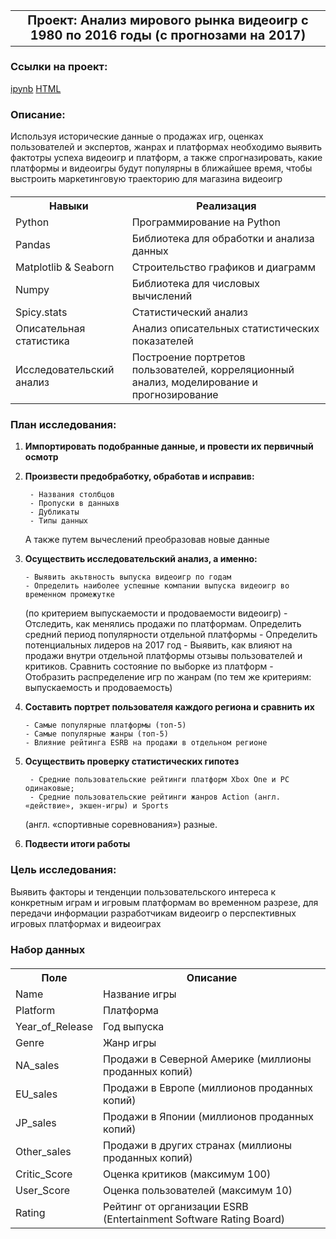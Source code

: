 <table>
  <tr>
    <td style="font-size:20px; font-weight:bold; text-align:center;">Проект: Анализ мирового рынка видеоигр с 1980 по 2016 годы (с прогнозами на 2017)</td>
  </tr>
</table>

   ### Ссылки на проект:
   [ipynb](http://localhost:8888/notebooks/games.ipynb#) [HTML](https://disk.yandex.ru/d/7czl6buxz0FcAw)

### Описание: 
Используя исторические данные о продажах игр, оценках пользователей и экспертов, жанрах и платформах необходимо выявить фактотры успеха видеоигр и платформ, а также спрогназировать, какие платформы и видеоигры будут популярны в ближайшее время, чтобы выстроить маркетинговую траекторию для магазина видеоигр

<table style="margin-top:20px;">
  <tr>
    <th>Навыки</th>
    <th>Реализация</th>
  </tr>
  <tr>
    <td>Python</td>
    <td>Программирование на Python</td>
  </tr>
  <tr>
    <td>Pandas</td>
    <td>Библиотека для обработки и анализа данных</td>
  </tr>
  <tr>
    <td>Matplotlib & Seaborn</td>
    <td>Строительство графиков и диаграмм</td>
  </tr>
  <tr>
    <td>Numpy</td>
    <td>Библиотека для числовых вычислений</td>
  </tr>
  <tr>
    <td>Spicy.stats</td>
    <td>Статистический анализ</td>
  </tr>
  <tr>
    <td>Описательная статистика</td>
    <td>Анализ описательных статистических показателей</td>
  </tr>
  <tr>
    <td>Исследовательский анализ</td>
    <td>Построение портретов пользователей, корреляционный анализ, моделирование и прогнозирование</td>
  </tr>
</table>


### План исследования: 

1) <strong> Импортировать подобранные данные, и  провести их первичный осмотр </strong>

2) <strong> Произвести предобработку, обработав и исправив: </strong>
    
        - Названия столбцов
        - Пропуски в данныхв
        - Дубликаты 
        - Типы данных
   А также путем вычеслений преобразовав новые данные 
        
3) <strong> Осуществить исследовательский анализ, а именно: </strong>

       - Выявить акьтвность выпуска видеоигр по годам
       - Определить наиболее успешные компании выпуска видеоигр во временном промежутке
   (по критерием выпускаемости и продоваемости видеоигр)
       - Отследить, как менялись продажи по платформам. Определить средний период популярности отдельной платформы
       - Определить потенциальных лидеров на 2017 год 
       - Выявить, как влияют на продажи внутри отдельной платформы отзывы пользователей и критиков.
   Сравнить состояние по выборке из платформ 
       - Отобразить распределение игр по жанрам (по тем же критериям: выпускаемость и продоваемость)
       
4) <strong> Составить портрет пользователя каждого региона и сравнить их </strong>
 
       - Самые популярные платформы (топ-5)
       - Самые популярные жанры (топ-5)
       - Влияние рейтинга ESRB на продажи в отдельном регионе

5) <strong> Осуществить проверку статистических гипотез </strong>

        - Средние пользовательские рейтинги платформ Xbox One и PC одинаковые;
        - Средние пользовательские рейтинги жанров Action (англ. «действие», экшен-игры) и Sports
   (англ. «спортивные соревнования») разные.

7) <strong> Подвести итоги работы </strong>
       
### Цель исследования: 
Выявить факторы и тенденции пользовательского интереса к конкретным играм и игровым платформам во временном разрезе, для передачи информации разработчикам видеоигр о перспективных игровых платформах и видеоиграх

### Набор данных
<table style="margin-top:20px;">
  <tr>
    <th>Поле</th>
    <th>Описание</th>
  </tr>
  <tr>
    <td>Name</td>
    <td>Название игры</td>
  </tr>
  <tr>
    <td>Platform</td>
    <td>Платформа</td>
  </tr>
  <tr>
    <td>Year_of_Release</td>
    <td>Год выпуска</td>
  </tr>
  <tr>
    <td>Genre</td>
    <td>Жанр игры</td>
  </tr>
  <tr>
    <td>NA_sales</td>
    <td>Продажи в Северной Америке (миллионы проданных копий)</td>
  </tr>
  <tr>
    <td>EU_sales</td>
    <td>Продажи в Европе (миллионов проданных копий)</td>
  </tr>
  <tr>
    <td>JP_sales</td>
    <td>Продажи в Японии (миллионов проданных копий)</td>
  </tr>
  <tr>
    <td>Other_sales</td>
    <td>Продажи в других странах (миллионы проданных копий)</td>
  </tr>
  <tr>
    <td>Critic_Score</td>
    <td>Оценка критиков (максимум 100)</td>
  </tr>
  <tr>
    <td>User_Score</td>
    <td>Оценка пользователей (максимум 10)</td>
  </tr>
  <tr>
    <td>Rating</td>
    <td>Рейтинг от организации ESRB (Entertainment Software Rating Board)</td>
  </tr>
</table>
